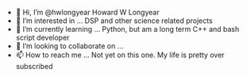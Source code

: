 - 👋 Hi, I’m @hwlongyear
Howard W Longyear
- 👀 I’m interested in ... 
DSP and other science related projects
- 🌱 I’m currently learning ...
Python, but am a long term C++ and bash script developer
- 💞️ I’m looking to collaborate on ...
- 📫 How to reach me ...
Not yet on this one.
My life is pretty over subscribed
<!---
hwlongyear/hwlongyear is a ✨ special ✨ repository because its `README.md` (this file) appears on your GitHub profile.
You can click the Preview link to take a look at your changes.
--->
